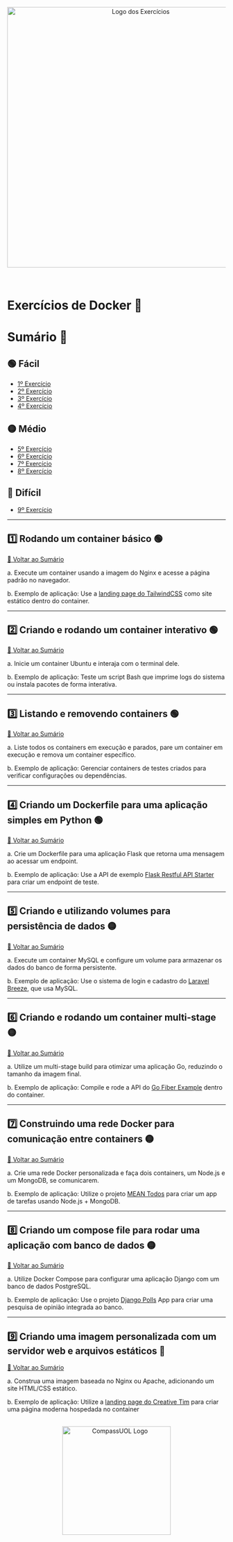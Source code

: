 <p align="center">
  <img src="https://github.com/user-attachments/assets/c16ccefb-e79d-452b-a624-fe5147b71383" alt="Logo dos Exercícios" width="600">
</p>
<br>

# Exercícios de Docker 🐋

# Sumário 📝

## 🟢 Fácil

- [1º Exercício](#1%EF%B8%8F⃣-rodando-um-container-básico-)
- [2º Exercício](#2%EF%B8%8F⃣-criando-e-rodando-um-container-interativo-)
- [3º Exercício](#3%EF%B8%8F⃣-listando-e-removendo-containers-)
- [4º Exercício](#4%EF%B8%8F⃣-criando-um-dockerfile-para-uma-aplicação-simples-em-python-)

## 🟡 Médio

- [5º Exercício](#5%EF%B8%8F⃣-criando-e-utilizando-volumes-para-persistência-de-dados-)
- [6º Exercício](#6%EF%B8%8F⃣-criando-e-rodando-um-container-multi-stage-)
- [7º Exercício](#7%EF%B8%8F⃣--construindo-uma-rede-docker-para-comunicação-entre-containers-)
- [8º Exercício](#8%EF%B8%8F⃣--criando-um-compose-file-para-rodar-uma-aplicação-com-banco-de-dados-)

## 🔴 Difícil

- [9º Exercício](#9%EF%B8%8F⃣-criando-uma-imagem-personalizada-com-um-servidor-web-e-arquivos-estáticos-)

---

## 1️⃣ Rodando um container básico 🟢

[🔼 Voltar ao Sumário](#sumário-)

a. Execute um container usando a imagem do Nginx e acesse a página
padrão no navegador.

b. Exemplo de aplicação: Use a [landing page do TailwindCSS](https://github.com/tailwindtoolbox/Landing-Page) como site estático dentro do container.

---

## 2️⃣ Criando e rodando um container interativo 🟢

[🔼 Voltar ao Sumário](#sumário-)

a. Inicie um container Ubuntu e interaja com o terminal dele.

b. Exemplo de aplicação: Teste um script Bash que imprime logs do
sistema ou instala pacotes de forma interativa.

---

## 3️⃣ Listando e removendo containers 🟢

[🔼 Voltar ao Sumário](#sumário-)

a. Liste todos os containers em execução e parados, pare um container
em execução e remova um container específico.

b. Exemplo de aplicação: Gerenciar containers de testes criados para
verificar configurações ou dependências.

---

## 4️⃣ Criando um Dockerfile para uma aplicação simples em Python 🟢

[🔼 Voltar ao Sumário](#sumário-)

a. Crie um Dockerfile para uma aplicação Flask que retorna uma
mensagem ao acessar um endpoint.

b. Exemplo de aplicação: Use a API de exemplo [Flask Restful API
Starter](https://github.com/gothinkster/flask-realworld-example-app) para criar um endpoint de teste.

---

## 5️⃣ Criando e utilizando volumes para persistência de dados 🟡

[🔼 Voltar ao Sumário](#sumário-)

a. Execute um container MySQL e configure um volume para armazenar
os dados do banco de forma persistente.

b. Exemplo de aplicação: Use o sistema de login e cadastro do [Laravel
Breeze](https://github.com/laravel/breeze), que usa MySQL.

---

## 6️⃣ Criando e rodando um container multi-stage 🟡

[🔼 Voltar ao Sumário](#sumário-)

a. Utilize um multi-stage build para otimizar uma aplicação Go,
reduzindo o tamanho da imagem final.

b. Exemplo de aplicação: Compile e rode a API do [Go Fiber Example](https://github.com/gofiber/recipes/tree/main/docker-multistage-build)
dentro do container.

---

## 7️⃣ Construindo uma rede Docker para comunicação entre containers 🟡

[🔼 Voltar ao Sumário](#sumário-)

a. Crie uma rede Docker personalizada e faça dois containers, um
Node.js e um MongoDB, se comunicarem.

b. Exemplo de aplicação: Utilize o projeto [MEAN Todos](https://github.com/luanphandinh/mean-todo) para criar um
app de tarefas usando Node.js + MongoDB.

---

## 8️⃣ Criando um compose file para rodar uma aplicação com banco de dados 🟡

[🔼 Voltar ao Sumário](#sumário-)

a. Utilize Docker Compose para configurar uma aplicação Django com
um banco de dados PostgreSQL.

b. Exemplo de aplicação: Use o projeto [Django Polls](https://github.com/databases-io/django-polls) App para criar
uma pesquisa de opinião integrada ao banco.

---

## 9️⃣ Criando uma imagem personalizada com um servidor web e arquivos estáticos 🔴

[🔼 Voltar ao Sumário](#sumário-)

a. Construa uma imagem baseada no Nginx ou Apache, adicionando um
site HTML/CSS estático.

b. Exemplo de aplicação: Utilize a [landing page do Creative Tim](https://github.com/creativetimofficial/material-kit) para
criar uma página moderna hospedada no container

<p align="center">
  <br>
  <img src="https://github.com/user-attachments/assets/bb94fd8d-3b58-44e0-bb4a-d25f7bfd9da6" alt="CompassUOL Logo" width="250">
</p>